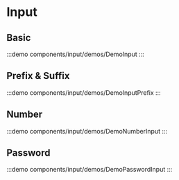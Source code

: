 <script setup>
import DemoInput from '@/components/input/demos/DemoInput.vue'
import DemoInputPrefix from '@/components/input/demos/DemoInputPrefix.vue'
import DemoNumberInput from '@/components/input/demos/DemoNumberInput.vue'
import DemoPasswordInput from '@/components/input/demos/DemoPasswordInput.vue'
</script>

# Input

## Basic

:::demo components/input/demos/DemoInput
<DemoInput />
:::

## Prefix & Suffix

:::demo components/input/demos/DemoInputPrefix
<DemoInputPrefix />
:::

## Number

:::demo components/input/demos/DemoNumberInput
<DemoNumberInput />
:::

## Password

:::demo components/input/demos/DemoPasswordInput
<DemoPasswordInput />
:::
